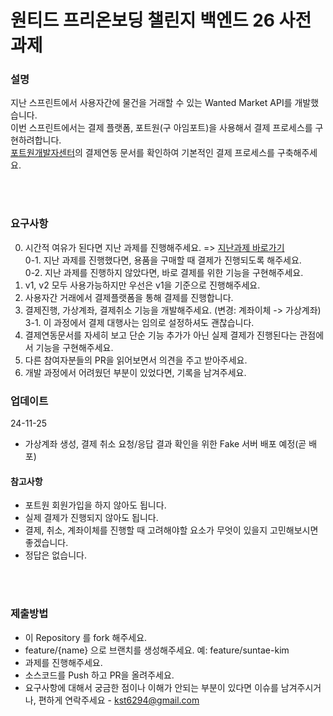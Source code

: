 # 원티드 프리온보딩 챌린지 백엔드 26 사전과제

### 설명
지난 스프린트에서 사용자간에 물건을 거래할 수 있는 Wanted Market API를 개발했습니다. <br>
이번 스프린트에서는 결제 플랫폼, 포트원(구 아임포트)을 사용해서 결제 프로세스를 구현하려합니다. <br>
[포트원개발자센터](https://developers.portone.io/opi/ko/readme?v=v1)의 결제연동 문서를 확인하여 기본적인 결제 프로세스를 구축해주세요.

<br>
<br>

### 요구사항

0. 시간적 여유가 된다면 지난 과제를 진행해주세요. => [지난과제 바로가기](https://github.com/kst6294/wanted-preonboarding-challenge-backend-20) <br>
0-1. 지난 과제를 진행했다면, 용품을 구매할 때 결제가 진행되도록 해주세요. <br>
0-2. 지난 과제를 진행하지 않았다면, 바로 결제를 위한 기능을 구현해주세요.
1. v1, v2 모두 사용가능하지만 우선은 v1을 기준으로 진행해주세요.
2. 사용자간 거래에서 결제플랫폼을 통해 결제를 진행합니다.
3. 결제진행, 가상계좌, 결제취소 기능을 개발해주세요. (변경: 계좌이체 -> 가상계좌) <br>
3-1. 이 과정에서 결제 대행사는 임의로 설정하셔도 괜찮습니다. <br>
4. 결제연동문서를 자세히 보고 단순 기능 추가가 아닌 실제 결제가 진행된다는 관점에서 기능을 구현해주세요.
5. 다른 참여자분들의 PR을 읽어보면서 의견을 주고 받아주세요.
6. 개발 과정에서 어려웠던 부분이 있었다면, 기록을 남겨주세요.

### 업데이트
24-11-25
- 가상계좌 생성, 결제 취소 요청/응답 결과 확인을 위한 Fake 서버 배포 예정(곧 배포)


#### 참고사항
- 포트원 회원가입을 하지 않아도 됩니다.
- 실제 결제가 진행되지 않아도 됩니다.
- 결제, 취소, 계좌이체를 진행할 때 고려해야할 요소가 무엇이 있을지 고민해보시면 좋겠습니다.
- 정답은 없습니다.


<br>
<br>


### 제출방법
- 이 Repository 를 fork 해주세요.
- feature/{name} 으로 브랜치를 생성해주세요. 예: feature/suntae-kim
- 과제를 진행해주세요.
- 소스코드를 Push 하고 PR을 올려주세요.
- 요구사항에 대해서 궁금한 점이나 이해가 안되는 부분이 있다면 이슈를 남겨주시거나, 편하게 연락주세요 - kst6294@gmail.com
